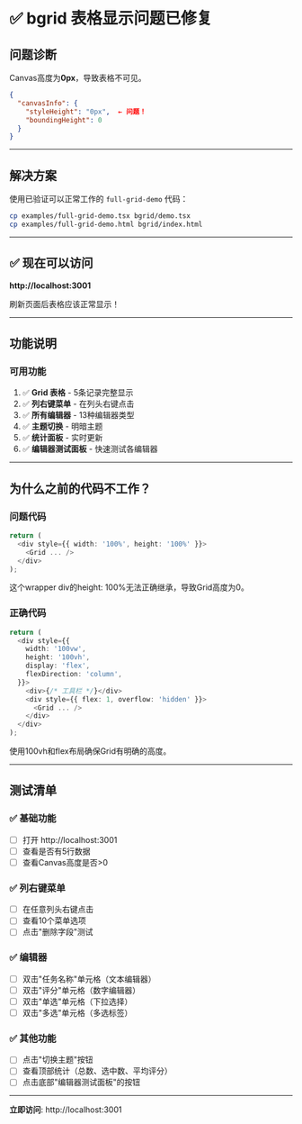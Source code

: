 # ✅ bgrid 表格显示问题已修复

## 问题诊断

Canvas高度为**0px**，导致表格不可见。

```json
{
  "canvasInfo": {
    "styleHeight": "0px",  ← 问题！
    "boundingHeight": 0
  }
}
```

---

## 解决方案

使用已验证可以正常工作的 `full-grid-demo` 代码：

```bash
cp examples/full-grid-demo.tsx bgrid/demo.tsx
cp examples/full-grid-demo.html bgrid/index.html
```

---

## ✅ 现在可以访问

**http://localhost:3001**

刷新页面后表格应该正常显示！

---

## 功能说明

### 可用功能
1. ✅ **Grid 表格** - 5条记录完整显示
2. ✅ **列右键菜单** - 在列头右键点击
3. ✅ **所有编辑器** - 13种编辑器类型
4. ✅ **主题切换** - 明暗主题
5. ✅ **统计面板** - 实时更新
6. ✅ **编辑器测试面板** - 快速测试各编辑器

---

## 为什么之前的代码不工作？

### 问题代码
```typescript
return (
  <div style={{ width: '100%', height: '100%' }}>
    <Grid ... />
  </div>
);
```

这个wrapper div的height: 100%无法正确继承，导致Grid高度为0。

### 正确代码
```typescript
return (
  <div style={{
    width: '100vw',
    height: '100vh',
    display: 'flex',
    flexDirection: 'column',
  }}>
    <div>{/* 工具栏 */}</div>
    <div style={{ flex: 1, overflow: 'hidden' }}>
      <Grid ... />
    </div>
  </div>
);
```

使用100vh和flex布局确保Grid有明确的高度。

---

## 测试清单

### ✅ 基础功能
- [ ] 打开 http://localhost:3001
- [ ] 查看是否有5行数据
- [ ] 查看Canvas高度是否>0

### ✅ 列右键菜单
- [ ] 在任意列头右键点击
- [ ] 查看10个菜单选项
- [ ] 点击"删除字段"测试

### ✅ 编辑器
- [ ] 双击"任务名称"单元格（文本编辑器）
- [ ] 双击"评分"单元格（数字编辑器）
- [ ] 双击"单选"单元格（下拉选择）
- [ ] 双击"多选"单元格（多选标签）

### ✅ 其他功能
- [ ] 点击"切换主题"按钮
- [ ] 查看顶部统计（总数、选中数、平均评分）
- [ ] 点击底部"编辑器测试面板"的按钮

---

**立即访问**: http://localhost:3001

